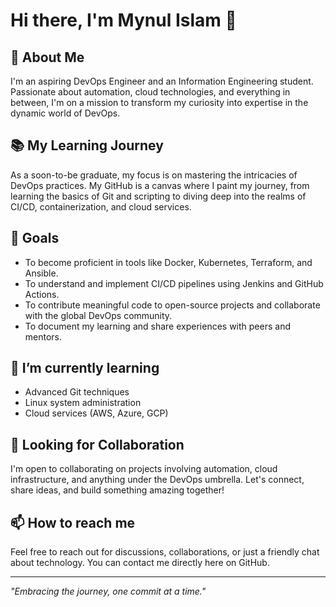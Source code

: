 # Hi there, I'm Mynul Islam 👋

## 🚀 About Me
I'm an aspiring DevOps Engineer and an Information Engineering student. Passionate about automation, cloud technologies, and everything in between, I'm on a mission to transform my curiosity into expertise in the dynamic world of DevOps.

## 📚 My Learning Journey
As a soon-to-be graduate, my focus is on mastering the intricacies of DevOps practices. My GitHub is a canvas where I paint my journey, from learning the basics of Git and scripting to diving deep into the realms of CI/CD, containerization, and cloud services.

## 💼 Goals
- To become proficient in tools like Docker, Kubernetes, Terraform, and Ansible.
- To understand and implement CI/CD pipelines using Jenkins and GitHub Actions.
- To contribute meaningful code to open-source projects and collaborate with the global DevOps community.
- To document my learning and share experiences with peers and mentors.

## 🌱 I’m currently learning
- Advanced Git techniques
- Linux system administration
- Cloud services (AWS, Azure, GCP)

## 🤝 Looking for Collaboration
I'm open to collaborating on projects involving automation, cloud infrastructure, and anything under the DevOps umbrella. Let's connect, share ideas, and build something amazing together!

## 📫 How to reach me
Feel free to reach out for discussions, collaborations, or just a friendly chat about technology. You can contact me directly here on GitHub.

---

_"Embracing the journey, one commit at a time."_
